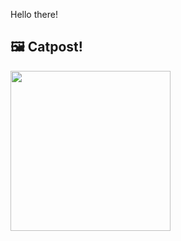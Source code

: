 Hello there!



## 🖼️ Catpost!

<sub>
    <img src="https://cdn2.thecatapi.com/images/a4l.jpg" height="256">
</sub>

